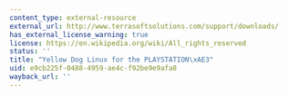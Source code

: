 ```yaml
---
content_type: external-resource
external_url: http://www.terrasoftsolutions.com/support/downloads/
has_external_license_warning: true
license: https://en.wikipedia.org/wiki/All_rights_reserved
status: ''
title: "Yellow Dog Linux for the PLAYSTATION\xAE3"
uid: e9cb225f-0488-4959-ae4c-f92be9e9afa8
wayback_url: ''
---
```

